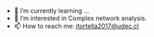 - 🌱 I’m currently learning ...
- 👀 I’m interested in Complex network analysis.
- 📫 How to reach me: jtortella2017@udec.cl

<!---
olaj1m/olaj1m is a ✨ special ✨ repository because its `README.md` (this file) appears on your GitHub profile.
You can click the Preview link to take a look at your changes.
--->
